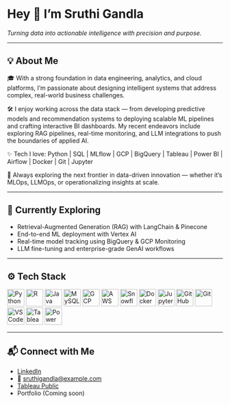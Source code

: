 # Hey 👋 I’m Sruthi Gandla  
*Turning data into actionable intelligence with precision and purpose.*

---

## 💡 About Me

🎓 With a strong foundation in data engineering, analytics, and cloud platforms, I’m passionate about designing intelligent systems that address complex, real-world business challenges.

🛠️ I enjoy working across the data stack — from developing predictive models and recommendation systems to deploying scalable ML pipelines and crafting interactive BI dashboards. My recent endeavors include exploring RAG pipelines, real-time monitoring, and LLM integrations to push the boundaries of applied AI.

✨ Tech I love: Python | SQL | MLflow | GCP | BigQuery | Tableau | Power BI | Airflow | Docker | Git | Jupyter

🚀 Always exploring the next frontier in data-driven innovation — whether it’s MLOps, LLMOps, or operationalizing insights at scale.

---

## 🧭 Currently Exploring

- Retrieval-Augmented Generation (RAG) with LangChain & Pinecone  
- End-to-end ML deployment with Vertex AI  
- Real-time model tracking using BigQuery & GCP Monitoring  
- LLM fine-tuning and enterprise-grade GenAI workflows

---

## ⚙️ Tech Stack

<p align="left">
  <img src="https://cdn.jsdelivr.net/gh/devicons/devicon/icons/python/python-original.svg" height="40" alt="Python"/>
  <img src="https://cdn.jsdelivr.net/gh/devicons/devicon/icons/r/r-original.svg" height="40" alt="R"/>
  <img src="https://cdn.jsdelivr.net/gh/devicons/devicon/icons/java/java-original.svg" height="40" alt="Java"/>
  <img src="https://cdn.jsdelivr.net/gh/devicons/devicon/icons/mysql/mysql-original.svg" height="40" alt="MySQL"/>
  <img src="https://cdn.jsdelivr.net/gh/devicons/devicon/icons/googlecloud/googlecloud-original.svg" height="40" alt="GCP"/>
  <img src="https://cdn.jsdelivr.net/gh/devicons/devicon/icons/amazonwebservices/amazonwebservices-original.svg" height="40" alt="AWS"/>
  <img src="https://cdn.jsdelivr.net/gh/devicons/devicon/icons/snowflake/snowflake-original.svg" height="40" alt="Snowflake"/>
  <img src="https://cdn.jsdelivr.net/gh/devicons/devicon/icons/docker/docker-original.svg" height="40" alt="Docker"/>
  <img src="https://cdn.jsdelivr.net/gh/devicons/devicon/icons/jupyter/jupyter-original.svg" height="40" alt="Jupyter"/>
  <img src="https://cdn.jsdelivr.net/gh/devicons/devicon/icons/github/github-original.svg" height="40" alt="GitHub"/>
  <img src="https://cdn.jsdelivr.net/gh/devicons/devicon/icons/git/git-original.svg" height="40" alt="Git"/>
  <img src="https://cdn.jsdelivr.net/gh/devicons/devicon/icons/vscode/vscode-original.svg" height="40" alt="VS Code"/>
  <img src="https://cdn.jsdelivr.net/gh/devicons/devicon/icons/tableau/tableau-original.svg" height="40" alt="Tableau"/>
  <img src="https://cdn.jsdelivr.net/gh/devicons/devicon/icons/powerbi/powerbi-original.svg" height="40" alt="Power BI"/>
</p>


---

## 📬 Connect with Me

- [LinkedIn](https://www.linkedin.com/in/sruthigandla/)  
- 📧 sruthigandla@example.com  
- [Tableau Public](https://public.tableau.com/app/profile/sruthigandla)  
- Portfolio (Coming soon)


<!--
**SruthiGandla01/SruthiGandla01** is a ✨ _special_ ✨ repository because its `README.md` (this file) appears on your GitHub profile.

Here are some ideas to get you started:

- 🔭 I’m currently working on ...
- 🌱 I’m currently learning ...
- 👯 I’m looking to collaborate on ...
- 🤔 I’m looking for help with ...
- 💬 Ask me about ...
- 📫 How to reach me: ...
- 😄 Pronouns: ...
- ⚡ Fun fact: ...
-->
